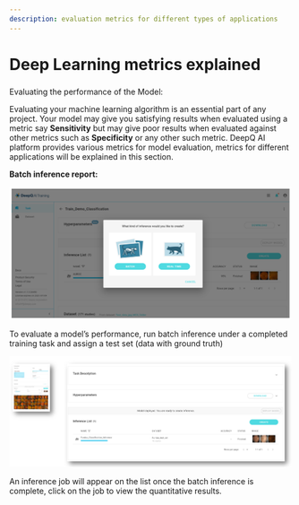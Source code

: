 ```yaml
---
description: evaluation metrics for different types of applications
---
```


# Deep Learning metrics explained

###

Evaluating the performance of the Model:

Evaluating your machine learning algorithm is an essential part of any project. Your model may give you satisfying results when evaluated using a metric say **Sensitivity** but may give poor results when evaluated against other metrics such as **Specificity** or any other such metric. DeepQ AI platform provides various metrics for model evaluation, metrics for different applications will be explained in this section.

**Batch inference report:**

![](<../../.gitbook/assets/image (170).png>)

To evaluate a model’s performance, run batch inference under a completed training task and assign a test set (data with ground truth)

![](<../../.gitbook/assets/image (171).png>)

An inference job will appear on the list once the batch inference is complete, click on the job to view the quantitative results.
